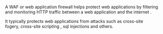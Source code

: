 

A WAF or web application firewall helps protect web applications by filtering and monitoring HTTP traffic between a web application and the internet .

It typically protects web applications from attacks such as cross-site fogery, cross-site scripting , sql injections and others. 